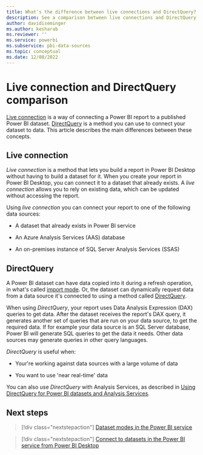 ```yaml
---
title: What's the difference between live connections and DirectQuery?
description: See a comparison between live connections and DirectQuery
author: davidiseminger
ms.author: kesharab
ms.reviewer: ''
ms.service: powerbi
ms.subservice: pbi-data-sources
ms.topic: conceptual
ms.date: 12/08/2022
---
```


# Live connection and DirectQuery comparison

[Live connection](desktop-report-lifecycle-datasets.md#using-a-power-bi-service-live-connection-for-report-lifecycle-management) is a way of connecting a Power BI report to a published Power BI dataset. [DirectQuery](refresh-data.md#datasets-in-directquery-mode) is a method you can use to connect your dataset to data. This article describes the main differences between these concepts.

## Live connection

*Live connection* is a method that lets you build a report in Power BI Desktop without having to build a dataset for it. When you create your report in Power BI Desktop, you can connect it to a dataset that already exists. A *live connection* allows you to rely on existing data, which can be updated without accessing the report. 

Using *live connection* you can connect your report to one of the following data sources:

* A dataset that already exists in Power BI service

* An Azure Analysis Services (AAS) database  

* An on-premises instance of SQL Server Analysis Services (SSAS)

## DirectQuery

A Power BI dataset can have data copied into it during a refresh operation, in what's called [import mode](service-dataset-modes-understand.md#import-mode). Or, the dataset can dynamically request data from a data source it's connected to using a method called [DirectQuery](service-dataset-modes-understand.md#directquery-mode).

When using *DirectQuery*, your report uses Data Analysis Expression (DAX) queries to get data. After the dataset receives the report's DAX query, it generates another set of queries that are run on your data source, to get the required data. If for example your data source is an SQL Server database, Power BI will generate SQL queries to get the data it needs. Other data sources may generate queries in other query languages.

*DirectQuery* is useful when:

* Your're working against data sources with a large volume of data

* You want to use 'near real-time' data

You can also use *DirectQuery* with Analysis Services, as described in [Using DirectQuery for Power BI datasets and Analysis Services](desktop-directquery-datasets-azure-analysis-services.md).

## Next steps

>[!div class="nextstepaction"]
>[Dataset modes in the Power BI service](service-dataset-modes-understand.md)

>[!div class="nextstepaction"]
>[Connect to datasets in the Power BI service from Power BI Desktop](desktop-report-lifecycle-datasets.md)
